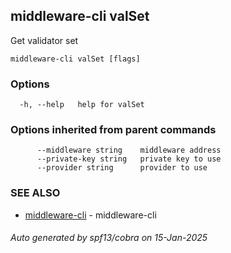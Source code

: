 ## middleware-cli valSet

Get validator set

```
middleware-cli valSet [flags]
```

### Options

```
  -h, --help   help for valSet
```

### Options inherited from parent commands

```
      --middleware string    middleware address
      --private-key string   private key to use
      --provider string      provider to use
```

### SEE ALSO

* [middleware-cli](../middleware-cli.md)	 - middleware-cli

###### Auto generated by spf13/cobra on 15-Jan-2025
